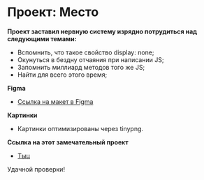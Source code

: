 # Проект: Место

**Проект заставил нервную систему изрядно потрудиться над следующими темами:**

* Вспомнить, что такое свойство display: none;
* Окунуться в бездну отчаяния при написании JS;
* Запомнить миллиард методов того же JS;
* Найти для всего этого время;

**Figma**

* [Ссылка на макет в Figma](https://www.figma.com/file/2cn9N9jSkmxD84oJik7xL7/JavaScript.-Sprint-4?node-id=0%3A1)

**Картинки**

* Картинки оптимизированы через tinypng.

**Ссылка на этот замечательный проект**

* [Тыц](https://phileee.github.io/mesto/)

Удачной проверки!
